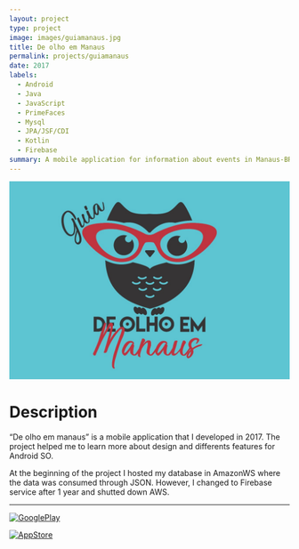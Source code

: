 ```yaml
---
layout: project
type: project
image: images/guiamanaus.jpg
title: De olho em Manaus
permalink: projects/guiamanaus
date: 2017
labels:
  - Android
  - Java
  - JavaScript
  - PrimeFaces
  - Mysql
  - JPA/JSF/CDI
  - Kotlin
  - Firebase
summary: A mobile application for information about events in Manaus-BR.
---
```


<img class="ui medium right floated rounded image" src="../images/guiamanaus.jpg">

# Description
“De olho em manaus” is a mobile application that I developed in 2017. The project helped me to learn more about design and differents features for Android SO.

At the beginning of the project I hosted my database in AmazonWS where the data was consumed through JSON. However, I changed to Firebase service after 1 year and shutted down AWS. 

<hr>

 <a href="https://play.google.com/store/apps/details?id=br.com.atadigital.guiamanaus&hl=pt_BR"><img border="0" alt="GooglePlay" src="https://play.google.com/intl/en_us/badges/images/generic/en_badge_web_generic.png" width="320">
  
<img border="0" alt="AppStore" src="http://conarobo.focalise.com.br/wp-content/uploads/2015/07/ios-coming-soon.png" width="320">
